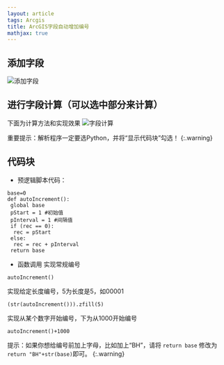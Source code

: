 ```yaml
---
layout: article
tags: Arcgis
title: ArcGIS字段自动增加编号
mathjax: true
---
```


## 添加字段 ##
![添加字段][1]
## 进行字段计算（可以选中部分来计算） ##
下面为计算方法和实现效果
![字段计算][2]

重要提示：解析程序一定要选Python，并将“显示代码块”勾选！
{:.warning}

## 代码块 ##
 - 预逻辑脚本代码：
```
base=0
def autoIncrement():
 global base
 pStart = 1 #初始值
 pInterval = 1 #间隔值
 if (rec == 0): 
  rec = pStart 
 else: 
  rec = rec + pInterval 
 return base
```
 - 函数调用
实现常规编号
```
autoIncrement()
```
实现给定长度编号，5为长度是5，如00001
```
(str(autoIncrement())).zfill(5)
```
实现从某个数字开始编号，下为从1000开始编号
```
autoIncrement()+1000
```

提示：如果你想给编号前加上字母，比如加上“BH”，请将 `return base` 修改为 `return "BH"+str(base)`即可。
{:.warning}



  [1]: http://blog.icehui.com/usr/uploads/2019/03/3958569915.png
  [2]: http://blog.icehui.com/usr/uploads/2019/03/3156433454.png

